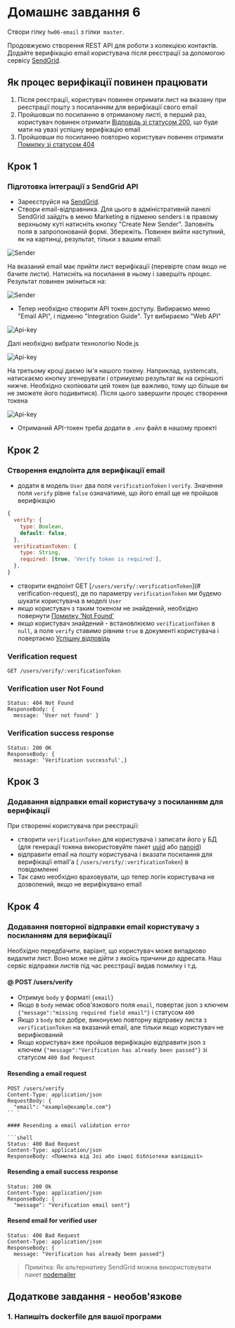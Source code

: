 # Домашнє завдання 6

Створи гілку `hw06-email` з гілки` master`.

Продовжуємо створення REST API для роботи з колекцією контактів. Додайте
верифікацію email користувача після реєстрації за допомогою сервісу
[SendGrid](https://sendgrid.com/).

## Як процес верифікації повинен працювати

1. Після реєстрації, користувач повинен отримати лист на вказану при реєстрації
   пошту з посиланням для верифікації свого email
2. Пройшовши по посиланню в отриманому листі, в перший раз, користувач повинен
   отримати [Відповідь зі статусом 200](#verification-success-response), що буде
   мати на увазі успішну верифікацію email
3. Пройшовши по посиланню повторно користувач повинен отримати
   [Помилку зі статусом 404](#verification-user-not-found)

## Крок 1

### Підготовка інтеграції з SendGrid API

- Зареєструйся на [SendGrid](https://sendgrid.com/).
- Створи email-відправника. Для цього в адміністративній панелі SendGrid зайдіть
  в меню Marketing в підменю senders і в правому верхньому куті натисніть кнопку
  "Create New Sender". Заповніть поля в запропонованій формі. Збережіть. Повинен
  вийти наступний, як на картинці, результат, тільки з вашим email:

![Sender](./assets/sender-not-verify.png)

На вказаний email має прийти лист верифікації (перевірте спам якщо не бачите
листи). Натисніть на посилання в ньому і завершіть процес. Результат повинен
зміниться на:

![Sender](./assets/sender-verify.png)

- Тепер необхідно створити API токен доступу. Вибираємо меню "Email API", і
  підменю "Integration Guide". Тут вибираємо "Web API"

![Api-key](./assets/web-api.png)

Далі необхідно вибрати технологію Node.js

![Api-key](./assets/node.png)

На третьому кроці даємо ім'я нашого токену. Наприклад, systemcats, натискаємо
кнопку згенерувати і отримуємо результат як на скріншоті нижче. Необхідно
скопіювати цей токен (це важливо, тому що більше ви не зможете його подивитися).
Після цього завершити процес створення токена

![Api-key](./assets/api-key.png)

- Отриманий API-токен треба додати в `.env` файл в нашому проекті

## Крок 2

### Створення ендпоінта для верифікації email

- додати в модель `User` два поля `verificationToken` і `verify`. Значення поля
  `verify` рівне `false` означатиме, що його email ще не пройшов верифікацію

```js
{
  verify: {
    type: Boolean,
    default: false,
  },
  verificationToken: {
    type: String,
    required: [true, 'Verify token is required'],
  },
}
```

- створити ендпоінт GET [`/users/verify/:verificationToken`](#
  verification-request), де по параметру `verificationToken` ми будемо шукати
  користувача в моделі `User`
- якщо користувач з таким токеном не знайдений, необхідно повернути
  [Помилку 'Not Found'](#verification-user-not-found)
- якщо користувач знайдений - встановлюємо `verificationToken` в `null`, а поле
  `verify` ставимо рівним `true` в документі користувача і повертаємо
  [Успішну відповідь](#verification-success-response)

### Verification request

```shell
GET /users/verify/:verificationToken
```

### Verification user Not Found

```shell
Status: 404 Not Found
ResponseBody: {
  message: 'User not found' }
```

### Verification success response

```shell
Status: 200 OK
ResponseBody: {
  message: 'Verification successful',}
```

## Крок 3

### Додавання відправки email користувачу з посиланням для верифікації

При створенні користувача при реєстрації:

- створити `verificationToken` для користувача і записати його у БД (для
  генерації токена використовуйте пакет
  [uuid](https://www.npmjs.com/package/uuid) або
  [nanoid](https://www.npmjs.com/package/nanoid))
- відправити email на пошту користувача і вказати посилання для верифікації
  email'а ( `/users/verify/:verificationToken`) в повідомленні
- Так само необхідно враховувати, що тепер логін користувача не дозволений, якщо
  не верифікувано email

## Крок 4

### Додавання повторної відправки email користувачу з посиланням для верифікації

Необхідно передбачити, варіант, що користувач може випадково видалити лист. Воно
може не дійти з якоїсь причини до адресата. Наш сервіс відправки листів під час
реєстрації видав помилку і т.д.

#### @ POST /users/verify

- Отримує `body` у форматі `{email}`
- Якщо в `body` немає обов'язкового поля `email`, повертає json з ключем
  `{"message":"missing required field email"}` і статусом `400`
- Якщо з `body` все добре, виконуємо повторну відправку листа з
  `verificationToken` на вказаний email, але тільки якщо користувач не
  верифікований
- Якщо користувач вже пройшов верифікацію відправити json з ключем
  `{"message":"Verification has already been passed"}` зі статусом
  `400 Bad Request`

#### Resending a email request

````shell
POST /users/verify
Content-Type: application/json
RequestBody: {
  "email": "example@example.com"}
`` `

#### Resending a email validation error

```shell
Status: 400 Bad Request
Content-Type: application/json
ResponseBody: <Помилка від Joi або іншої бібліотеки валідації>
````

#### Resending a email success response

```shell
Status: 200 Ok
Content-Type: application/json
ResponseBody: {
  "message": "Verification email sent"}
```

#### Resend email for verified user

```shell
Status: 400 Bad Request
Content-Type: application/json
ResponseBody: {
  message: "Verification has already been passed"}
```

> Примітка: Як альтернативу SendGrid можна використовувати пакет
> [nodemailer](https://www.npmjs.com/package/nodemailer)

## Додаткове завдання - необов'язкове

### 1. Напишіть dockerfile для вашої програми
